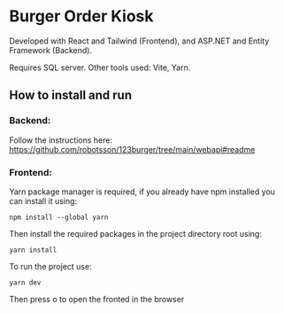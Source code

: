 # Burger Order Kiosk 

Developed with React and Tailwind (Frontend), and ASP.NET and Entity Framework (Backend).

Requires SQL server. Other tools used: Vite, Yarn.



## How to install and run 

### Backend:

Follow the instructions here: https://github.com/robotsson/123burger/tree/main/webapi#readme

### Frontend: 

Yarn package manager is required, if you already have npm installed you can install it using:

```npm install --global yarn```

Then install the required packages in the project directory root using:

```yarn install```

To run the project use:

```yarn dev``` 

Then press o to open the fronted in the browser 


